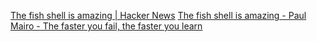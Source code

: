 
[The fish shell is amazing | Hacker News](https://news.ycombinator.com/item?id=29341390)
[The fish shell is amazing - Paul Mairo - The faster you fail, the faster you learn](https://rmpr.xyz/the-fish-shell-is-amazing/)
